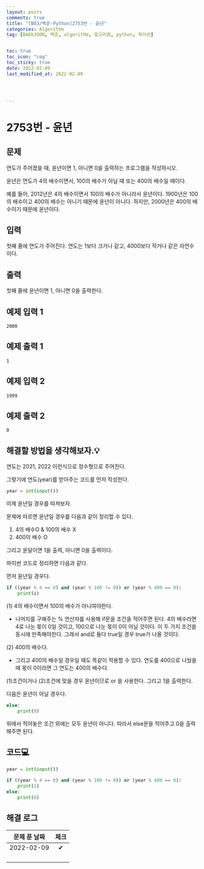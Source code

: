 ```yaml
---
layout: posts
comments: true
title: "[BOJ/백준-Python]2753번 - 윤년"
categories: Algorithm
tag: [BAEKJOON, 백준, algorithm, 알고리즘, python, 파이썬]


toc: true
toc_icon: "cog"
toc_sticky: true
date: 2022-02-09
last_modified_at: 2022-02-09




---
```




# 2753번 - 윤년



## 문제

연도가 주어졌을 때, 윤년이면 1, 아니면 0을 출력하는 프로그램을 작성하시오.

윤년은 연도가 4의 배수이면서, 100의 배수가 아닐 때 또는 400의 배수일 때이다.

예를 들어, 2012년은 4의 배수이면서 100의 배수가 아니라서 윤년이다. 1900년은 100의 배수이고 400의 배수는 아니기 때문에 윤년이 아니다. 하지만, 2000년은 400의 배수이기 때문에 윤년이다.



## 입력

첫째 줄에 연도가 주어진다. 연도는 1보다 크거나 같고, 4000보다 작거나 같은 자연수이다.



## 출력

첫째 줄에 윤년이면 1, 아니면 0을 출력한다.



## 예제 입력 1 

```
2000
```



## 예제 출력 1

```
1
```



## 예제 입력 2

```
1999
```



## 예제 출력 2

```
0
```





##  해결할 방법을 생각해보자.💡

연도는 2021, 2022 이런식으로 정수형으로 주어진다.

그렇기에 연도(year)를 받아주는 코드를 먼저 작성한다.

```python
year = int(input())
```

이제 윤년일 경우를 따져보자.  

문제에 따르면 윤년일 경우를 다음과 같이 정리할 수 있다.

1. 4의 배수O & 100의 배수 X
2. 400의 배수 O

그리고 윤달이면 1을 출력, 아니면 0을 출력이다.  

파이썬 코드로 정리하면 다음과 같다.

먼저 윤년일 경우다.

```python
if ((year % 4 == 0) and (year % 100 != 0)) or (year % 400 == 0):
    print(i)
```

(1) 4의 배수이면서 100의 배수가 아니여야한다.

* 나머지를 구해주는 % 연산자를 사용해 if문을 조건을  적어주면 된다. 4의 배수라면 4로 나눈 몫이 0일 것이고, 100으로 나눈 몫이 0이 아닐 것이다. 이 두 가지 조건을 동시에 만족해야한다. 그래서 and로 둘다 true일 경우 true가 나올 것이다.  

(2) 400의 배수다.

* 그리고 400의 배수일 경우일 때도 똑같이 적용할 수 있다. 연도를 400으로 나눴을 때 몫이 0이라면 그 연도는 400의 배수다.  



(1)조건이거나 (2)조건에 맞을 경우 윤년이므로 or 을 사용한다. 그리고 1을 출력한다.  



다음은 윤년이 아닐 경우다.

```python
else:
    print(0)
```

위에서 적어놓은 조건 외에는 모두 윤년이 아니다. 따라서 else문을 적어주고 0을 출력해주면 된다.



## 코드💻

```python
year = int(input())

if ((year % 4 == 0) and (year % 100 != 0)) or (year % 400 == 0):
    print(1)
else:
    print(0)
```





## 해결 로그 

| 문제 푼 날짜 | 체크 |
| :----------: | :--: |
|  2022-02-09  |  ✔   |
|              |      |
|              |      |
|              |      |
|              |      |



